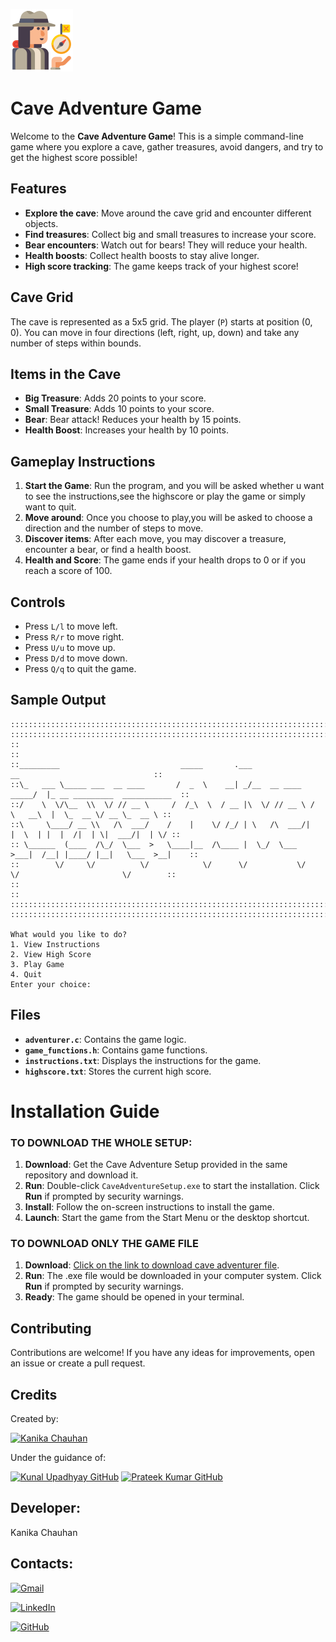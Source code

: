 ![cave](https://github.com/Kanika1305/Cave-Adventurer/blob/main/icons8-adventurer-100.png)
# Cave Adventure Game

Welcome to the **Cave Adventure Game**! This is a simple command-line game where you explore a cave, gather treasures, avoid dangers, and try to get the highest score possible!

## Features

- **Explore the cave**: Move around the cave grid and encounter different objects.
- **Find treasures**: Collect big and small treasures to increase your score.
- **Bear encounters**: Watch out for bears! They will reduce your health.
- **Health boosts**: Collect health boosts to stay alive longer.
- **High score tracking**: The game keeps track of your highest score!

## Cave Grid
The cave is represented as a 5x5 grid. The player (`P`) starts at position (0, 0). You can move in four directions (left, right, up, down) and take any number of steps within bounds.

## Items in the Cave

- **Big Treasure**: Adds 20 points to your score.
- **Small Treasure**: Adds 10 points to your score.
- **Bear**: Bear attack! Reduces your health by 15 points.
- **Health Boost**: Increases your health by 10 points.

## Gameplay Instructions

1. **Start the Game**: Run the program, and you will be asked whether u want to see the instructions,see the highscore or play the game or 
   simply want to quit.
2. **Move around**: Once you choose to play,you will be asked to choose a direction and the number of steps to move.
3. **Discover items**: After each move, you may discover a treasure, encounter a bear, or find a health boost.
4. **Health and Score**: The game ends if your health drops to 0 or if you reach a score of 100.

## Controls

- Press `L/l` to move left.
- Press `R/r` to move right.
- Press `U/u` to move up.
- Press `D/d` to move down.
- Press `Q/q` to quit the game.

## Sample Output
```
::::::::::::::::::::::::::::::::::::::::::::::::::::::::::::::::::::::::::::::::::::::::::::::::::::::::::::
::::::::::::::::::::::::::::::::::::::::::::::::::::::::::::::::::::::::::::::::::::::::::::::::::::::::::::
::                                                                                                        ::
::_________                           _____       .___                    __                              ::
::\_   ___ \_____ ___  __ ____       /  _  \    __| _/__  __ ____   _____/  |_ __ _________  ___________  ::
::/    \  \/\__  \\  \/ // __ \     /  /_\  \  / __ |\  \/ // __ \ /    \   __\  |  \_  __ \/ __ \_  __ \ ::
::\     \____/ __ \\   /\  ___/    /    |    \/ /_/ | \   /\  ___/|   |  \  | |  |  /|  | \|  ___/|  | \/ ::
:: \______  (____  /\_/  \___  >   \____|__  /\____ |  \_/  \___  >___|  /__| |____/ |__|   \___  >__|    ::
::        \/     \/          \/            \/      \/           \/     \/                       \/        ::
::                                                                                                        ::
::::::::::::::::::::::::::::::::::::::::::::::::::::::::::::::::::::::::::::::::::::::::::::::::::::::::::::
::::::::::::::::::::::::::::::::::::::::::::::::::::::::::::::::::::::::::::::::::::::::::::::::::::::::::::

What would you like to do?
1. View Instructions
2. View High Score
3. Play Game
4. Quit
Enter your choice: 
```

## Files

- **`adventurer.c`**: Contains the game logic.
- **`game_functions.h`**: Contains game functions.
- **`instructions.txt`**: Displays the instructions for the game.
- **`highscore.txt`**: Stores the current high score.

# Installation Guide

 ### TO DOWNLOAD THE WHOLE SETUP:
 
1. **Download**: Get the Cave Adventure Setup provided in the same repository and download it.
2. **Run**: Double-click `CaveAdventureSetup.exe` to start the installation. Click **Run** if prompted by security warnings.
3. **Install**: Follow the on-screen instructions to install the game.
4. **Launch**: Start the game from the Start Menu or the desktop shortcut.


### TO DOWNLOAD ONLY THE GAME FILE
1. **Download**: [Click on the link to download cave adventurer file](https://github.com/Kanika1305/Cave-Adventurer/releases/download/v1/adventurer.exe).
2. **Run**: The .exe file would be downloaded in your computer system. Click **Run** if prompted by security warnings.
3. **Ready**: The game should  be opened in your terminal.



## Contributing

Contributions are welcome! If you have any ideas for improvements, open an issue or create a pull request.

## Credits
Created by:

[![Kanika Chauhan](https://img.shields.io/badge/Kanika_Chauhan-GitHub-00F79?logo=github&logoColor=white&style=for-the-badge)](https://github.com/Kanika1305) 

Under the guidance of:


[![Kunal Upadhyay GitHub](https://img.shields.io/badge/Kunal_Upadhyay-GitHub-red?logo=github&style=for-the-badge)](https://github.com/Kunal-Upadhyay)               [![Prateek Kumar GitHub](https://img.shields.io/badge/Prateek_Kumar-GitHub-red?logo=github&style=for-the-badge)](https://github.com/geeekdude)





## Developer:
Kanika Chauhan

## Contacts:

[![Gmail](https://img.shields.io/badge/-Gmail-D14836?logo=gmail&logoColor=white&style=for-the-badge)](mailto:kanika13c@gmail.com)


[![LinkedIn](https://img.shields.io/badge/-LinkedIn-blue?logo=linkedin&logoColor=white&style=for-the-badge)](https://www.linkedin.com/in/kanika-chauhan-b2084828a/)

[![GitHub](https://img.shields.io/badge/-GitHub-181717?logo=github&logoColor=white&style=for-the-badge)](https://github.com/Kanika1305)



